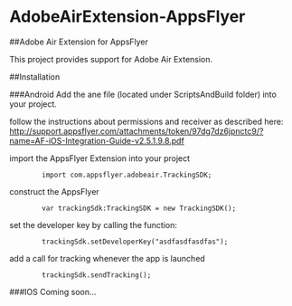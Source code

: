 AdobeAirExtension-AppsFlyer
===========================

##Adobe Air Extension for AppsFlyer

This project provides support for Adobe Air Extension.

##Installation

###Android
Add the ane file (located under ScriptsAndBuild folder) into your project.

follow the instructions about permissions and receiver as described here:
http://support.appsflyer.com/attachments/token/97dg7dz6jpnctc9/?name=AF-iOS-Integration-Guide-v2.5.1.9.8.pdf

import the AppsFlyer Extension into your project

			import com.appsflyer.adobeair.TrackingSDK;
			
construct the AppsFlyer

			var trackingSdk:TrackingSDK = new TrackingSDK();
			
			
set the developer key by calling the function:

			trackingSdk.setDeveloperKey("asdfasdfasdfas");
			
add a call for tracking whenever the app is launched

			trackingSdk.sendTracking();
			
			

###IOS
Coming soon...



